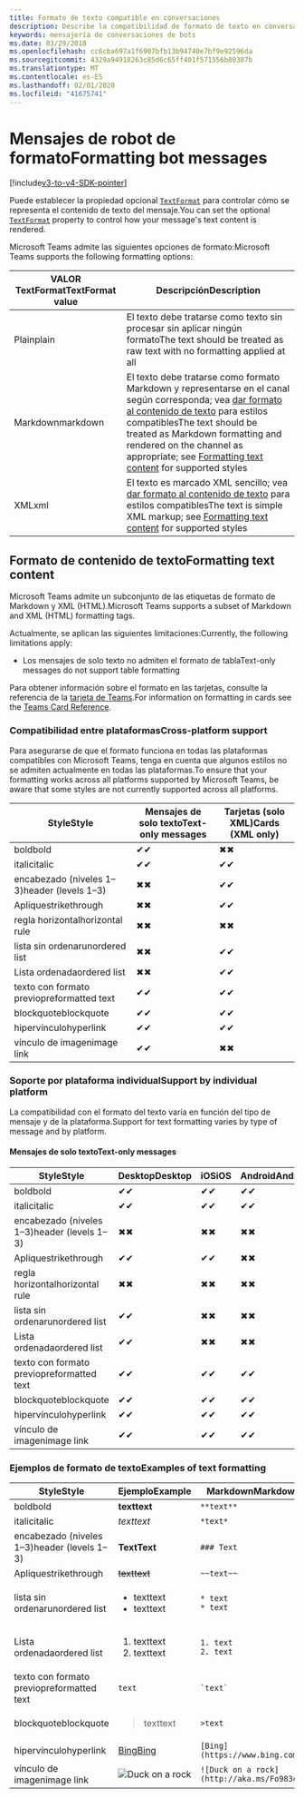 ```yaml
---
title: Formato de texto compatible en conversaciones
description: Describe la compatibilidad de formato de texto en conversaciones de bot
keywords: mensajería de conversaciones de bots
ms.date: 03/29/2018
ms.openlocfilehash: cc6cba697a1f6907bfb13b94740e7bf9e92596da
ms.sourcegitcommit: 4329a94918263c85d6c65ff401f571556b80307b
ms.translationtype: MT
ms.contentlocale: es-ES
ms.lasthandoff: 02/01/2020
ms.locfileid: "41675741"
---
```

# <a name="formatting-bot-messages"></a><span data-ttu-id="d1ca1-104">Mensajes de robot de formato</span><span class="sxs-lookup"><span data-stu-id="d1ca1-104">Formatting bot messages</span></span>

[!include[v3-to-v4-SDK-pointer](~/includes/v3-to-v4-pointer-bots.md)]

<span data-ttu-id="d1ca1-105">Puede establecer la propiedad opcional [`TextFormat`](https://docs.microsoft.com/bot-framework/dotnet/bot-builder-dotnet-create-messages#customizing-a-message) para controlar cómo se representa el contenido de texto del mensaje.</span><span class="sxs-lookup"><span data-stu-id="d1ca1-105">You can set the optional [`TextFormat`](https://docs.microsoft.com/bot-framework/dotnet/bot-builder-dotnet-create-messages#customizing-a-message) property to control how your message's text content is rendered.</span></span>

<span data-ttu-id="d1ca1-106">Microsoft Teams admite las siguientes opciones de formato:</span><span class="sxs-lookup"><span data-stu-id="d1ca1-106">Microsoft Teams supports the following formatting options:</span></span>

| <span data-ttu-id="d1ca1-107">VALOR TextFormat</span><span class="sxs-lookup"><span data-stu-id="d1ca1-107">TextFormat value</span></span> | <span data-ttu-id="d1ca1-108">Descripción</span><span class="sxs-lookup"><span data-stu-id="d1ca1-108">Description</span></span> |
| --- | --- |
| <span data-ttu-id="d1ca1-109">Plain</span><span class="sxs-lookup"><span data-stu-id="d1ca1-109">plain</span></span> | <span data-ttu-id="d1ca1-110">El texto debe tratarse como texto sin procesar sin aplicar ningún formato</span><span class="sxs-lookup"><span data-stu-id="d1ca1-110">The text should be treated as raw text with no formatting applied at all</span></span> |
| <span data-ttu-id="d1ca1-111">Markdown</span><span class="sxs-lookup"><span data-stu-id="d1ca1-111">markdown</span></span> | <span data-ttu-id="d1ca1-112">El texto debe tratarse como formato Markdown y representarse en el canal según corresponda; vea [dar formato al contenido de texto](#formatting-text-content) para estilos compatibles</span><span class="sxs-lookup"><span data-stu-id="d1ca1-112">The text should be treated as Markdown formatting and rendered on the channel as appropriate; see [Formatting text content](#formatting-text-content) for supported styles</span></span> |
| <span data-ttu-id="d1ca1-113">XML</span><span class="sxs-lookup"><span data-stu-id="d1ca1-113">xml</span></span> | <span data-ttu-id="d1ca1-114">El texto es marcado XML sencillo; vea [dar formato al contenido de texto](#formatting-text-content) para estilos compatibles</span><span class="sxs-lookup"><span data-stu-id="d1ca1-114">The text is simple XML markup; see [Formatting text content](#formatting-text-content) for supported styles</span></span> |

## <a name="formatting-text-content"></a><span data-ttu-id="d1ca1-115">Formato de contenido de texto</span><span class="sxs-lookup"><span data-stu-id="d1ca1-115">Formatting text content</span></span>

<span data-ttu-id="d1ca1-116">Microsoft Teams admite un subconjunto de las etiquetas de formato de Markdown y XML (HTML).</span><span class="sxs-lookup"><span data-stu-id="d1ca1-116">Microsoft Teams supports a subset of Markdown and XML (HTML) formatting tags.</span></span>

<span data-ttu-id="d1ca1-117">Actualmente, se aplican las siguientes limitaciones:</span><span class="sxs-lookup"><span data-stu-id="d1ca1-117">Currently, the following limitations apply:</span></span>

* <span data-ttu-id="d1ca1-118">Los mensajes de solo texto no admiten el formato de tabla</span><span class="sxs-lookup"><span data-stu-id="d1ca1-118">Text-only messages do not support table formatting</span></span>

<span data-ttu-id="d1ca1-119">Para obtener información sobre el formato en las tarjetas, consulte la referencia de la [tarjeta de Teams](~/task-modules-and-cards/cards/cards-reference.md).</span><span class="sxs-lookup"><span data-stu-id="d1ca1-119">For information on formatting in cards see the [Teams Card Reference](~/task-modules-and-cards/cards/cards-reference.md).</span></span>

### <a name="cross-platform-support"></a><span data-ttu-id="d1ca1-120">Compatibilidad entre plataformas</span><span class="sxs-lookup"><span data-stu-id="d1ca1-120">Cross-platform support</span></span>

<span data-ttu-id="d1ca1-121">Para asegurarse de que el formato funciona en todas las plataformas compatibles con Microsoft Teams, tenga en cuenta que algunos estilos no se admiten actualmente en todas las plataformas.</span><span class="sxs-lookup"><span data-stu-id="d1ca1-121">To ensure that your formatting works across all platforms supported by Microsoft Teams, be aware that some styles are not currently supported across all platforms.</span></span>

| <span data-ttu-id="d1ca1-122">Style</span><span class="sxs-lookup"><span data-stu-id="d1ca1-122">Style</span></span>                     | <span data-ttu-id="d1ca1-123">Mensajes de solo texto</span><span class="sxs-lookup"><span data-stu-id="d1ca1-123">Text-only messages</span></span> | <span data-ttu-id="d1ca1-124">Tarjetas (solo XML)</span><span class="sxs-lookup"><span data-stu-id="d1ca1-124">Cards (XML only)</span></span> |
|---------------------------|--------------------|------------------|
| <span data-ttu-id="d1ca1-125">bold</span><span class="sxs-lookup"><span data-stu-id="d1ca1-125">bold</span></span>                      | <span data-ttu-id="d1ca1-126">✔</span><span class="sxs-lookup"><span data-stu-id="d1ca1-126">✔</span></span>                  | <span data-ttu-id="d1ca1-127">✖</span><span class="sxs-lookup"><span data-stu-id="d1ca1-127">✖</span></span>                |
| <span data-ttu-id="d1ca1-128">italic</span><span class="sxs-lookup"><span data-stu-id="d1ca1-128">italic</span></span>                    | <span data-ttu-id="d1ca1-129">✔</span><span class="sxs-lookup"><span data-stu-id="d1ca1-129">✔</span></span>                  | <span data-ttu-id="d1ca1-130">✔</span><span class="sxs-lookup"><span data-stu-id="d1ca1-130">✔</span></span>                |
| <span data-ttu-id="d1ca1-131">encabezado (niveles 1&ndash;3)</span><span class="sxs-lookup"><span data-stu-id="d1ca1-131">header (levels 1&ndash;3)</span></span> | <span data-ttu-id="d1ca1-132">✖</span><span class="sxs-lookup"><span data-stu-id="d1ca1-132">✖</span></span>                  | <span data-ttu-id="d1ca1-133">✔</span><span class="sxs-lookup"><span data-stu-id="d1ca1-133">✔</span></span>                |
| <span data-ttu-id="d1ca1-134">Aplique</span><span class="sxs-lookup"><span data-stu-id="d1ca1-134">strikethrough</span></span>             | <span data-ttu-id="d1ca1-135">✖</span><span class="sxs-lookup"><span data-stu-id="d1ca1-135">✖</span></span>                  | <span data-ttu-id="d1ca1-136">✔</span><span class="sxs-lookup"><span data-stu-id="d1ca1-136">✔</span></span>                |
| <span data-ttu-id="d1ca1-137">regla horizontal</span><span class="sxs-lookup"><span data-stu-id="d1ca1-137">horizontal rule</span></span>           | <span data-ttu-id="d1ca1-138">✖</span><span class="sxs-lookup"><span data-stu-id="d1ca1-138">✖</span></span>                  | <span data-ttu-id="d1ca1-139">✖</span><span class="sxs-lookup"><span data-stu-id="d1ca1-139">✖</span></span>                |
| <span data-ttu-id="d1ca1-140">lista sin ordenar</span><span class="sxs-lookup"><span data-stu-id="d1ca1-140">unordered list</span></span>            | <span data-ttu-id="d1ca1-141">✖</span><span class="sxs-lookup"><span data-stu-id="d1ca1-141">✖</span></span>                  | <span data-ttu-id="d1ca1-142">✔</span><span class="sxs-lookup"><span data-stu-id="d1ca1-142">✔</span></span>                |
| <span data-ttu-id="d1ca1-143">Lista ordenada</span><span class="sxs-lookup"><span data-stu-id="d1ca1-143">ordered list</span></span>              | <span data-ttu-id="d1ca1-144">✖</span><span class="sxs-lookup"><span data-stu-id="d1ca1-144">✖</span></span>                  | <span data-ttu-id="d1ca1-145">✔</span><span class="sxs-lookup"><span data-stu-id="d1ca1-145">✔</span></span>                |
| <span data-ttu-id="d1ca1-146">texto con formato previo</span><span class="sxs-lookup"><span data-stu-id="d1ca1-146">preformatted text</span></span>         | <span data-ttu-id="d1ca1-147">✔</span><span class="sxs-lookup"><span data-stu-id="d1ca1-147">✔</span></span>                  | <span data-ttu-id="d1ca1-148">✔</span><span class="sxs-lookup"><span data-stu-id="d1ca1-148">✔</span></span>                |
| <span data-ttu-id="d1ca1-149">blockquote</span><span class="sxs-lookup"><span data-stu-id="d1ca1-149">blockquote</span></span>                | <span data-ttu-id="d1ca1-150">✔</span><span class="sxs-lookup"><span data-stu-id="d1ca1-150">✔</span></span>                  | <span data-ttu-id="d1ca1-151">✔</span><span class="sxs-lookup"><span data-stu-id="d1ca1-151">✔</span></span>                |
| <span data-ttu-id="d1ca1-152">hipervínculo</span><span class="sxs-lookup"><span data-stu-id="d1ca1-152">hyperlink</span></span>                 | <span data-ttu-id="d1ca1-153">✔</span><span class="sxs-lookup"><span data-stu-id="d1ca1-153">✔</span></span>                  | <span data-ttu-id="d1ca1-154">✔</span><span class="sxs-lookup"><span data-stu-id="d1ca1-154">✔</span></span>                |
| <span data-ttu-id="d1ca1-155">vínculo de imagen</span><span class="sxs-lookup"><span data-stu-id="d1ca1-155">image link</span></span>                | <span data-ttu-id="d1ca1-156">✔</span><span class="sxs-lookup"><span data-stu-id="d1ca1-156">✔</span></span>                  | <span data-ttu-id="d1ca1-157">✖</span><span class="sxs-lookup"><span data-stu-id="d1ca1-157">✖</span></span>                |

### <a name="support-by-individual-platform"></a><span data-ttu-id="d1ca1-158">Soporte por plataforma individual</span><span class="sxs-lookup"><span data-stu-id="d1ca1-158">Support by individual platform</span></span>

<span data-ttu-id="d1ca1-159">La compatibilidad con el formato del texto varía en función del tipo de mensaje y de la plataforma.</span><span class="sxs-lookup"><span data-stu-id="d1ca1-159">Support for text formatting varies by type of message and by platform.</span></span>

#### <a name="text-only-messages"></a><span data-ttu-id="d1ca1-160">Mensajes de solo texto</span><span class="sxs-lookup"><span data-stu-id="d1ca1-160">Text-only messages</span></span>

| <span data-ttu-id="d1ca1-161">Style</span><span class="sxs-lookup"><span data-stu-id="d1ca1-161">Style</span></span>                     | <span data-ttu-id="d1ca1-162">Desktop</span><span class="sxs-lookup"><span data-stu-id="d1ca1-162">Desktop</span></span> | <span data-ttu-id="d1ca1-163">iOS</span><span class="sxs-lookup"><span data-stu-id="d1ca1-163">iOS</span></span> | <span data-ttu-id="d1ca1-164">Android</span><span class="sxs-lookup"><span data-stu-id="d1ca1-164">Android</span></span> |
|---------------------------|---------|-----|---------|
| <span data-ttu-id="d1ca1-165">bold</span><span class="sxs-lookup"><span data-stu-id="d1ca1-165">bold</span></span>                      | <span data-ttu-id="d1ca1-166">✔</span><span class="sxs-lookup"><span data-stu-id="d1ca1-166">✔</span></span>       | <span data-ttu-id="d1ca1-167">✔</span><span class="sxs-lookup"><span data-stu-id="d1ca1-167">✔</span></span>   | <span data-ttu-id="d1ca1-168">✔</span><span class="sxs-lookup"><span data-stu-id="d1ca1-168">✔</span></span>       |
| <span data-ttu-id="d1ca1-169">italic</span><span class="sxs-lookup"><span data-stu-id="d1ca1-169">italic</span></span>                    | <span data-ttu-id="d1ca1-170">✔</span><span class="sxs-lookup"><span data-stu-id="d1ca1-170">✔</span></span>       | <span data-ttu-id="d1ca1-171">✔</span><span class="sxs-lookup"><span data-stu-id="d1ca1-171">✔</span></span>   | <span data-ttu-id="d1ca1-172">✔</span><span class="sxs-lookup"><span data-stu-id="d1ca1-172">✔</span></span>       |
| <span data-ttu-id="d1ca1-173">encabezado (niveles 1&ndash;3)</span><span class="sxs-lookup"><span data-stu-id="d1ca1-173">header (levels 1&ndash;3)</span></span> | <span data-ttu-id="d1ca1-174">✖</span><span class="sxs-lookup"><span data-stu-id="d1ca1-174">✖</span></span>       | <span data-ttu-id="d1ca1-175">✖</span><span class="sxs-lookup"><span data-stu-id="d1ca1-175">✖</span></span>   | <span data-ttu-id="d1ca1-176">✖</span><span class="sxs-lookup"><span data-stu-id="d1ca1-176">✖</span></span>       |
| <span data-ttu-id="d1ca1-177">Aplique</span><span class="sxs-lookup"><span data-stu-id="d1ca1-177">strikethrough</span></span>             | <span data-ttu-id="d1ca1-178">✔</span><span class="sxs-lookup"><span data-stu-id="d1ca1-178">✔</span></span>       | <span data-ttu-id="d1ca1-179">✔</span><span class="sxs-lookup"><span data-stu-id="d1ca1-179">✔</span></span>   | <span data-ttu-id="d1ca1-180">✖</span><span class="sxs-lookup"><span data-stu-id="d1ca1-180">✖</span></span>       |
| <span data-ttu-id="d1ca1-181">regla horizontal</span><span class="sxs-lookup"><span data-stu-id="d1ca1-181">horizontal rule</span></span>           | <span data-ttu-id="d1ca1-182">✖</span><span class="sxs-lookup"><span data-stu-id="d1ca1-182">✖</span></span>       | <span data-ttu-id="d1ca1-183">✖</span><span class="sxs-lookup"><span data-stu-id="d1ca1-183">✖</span></span>   | <span data-ttu-id="d1ca1-184">✖</span><span class="sxs-lookup"><span data-stu-id="d1ca1-184">✖</span></span>       |
| <span data-ttu-id="d1ca1-185">lista sin ordenar</span><span class="sxs-lookup"><span data-stu-id="d1ca1-185">unordered list</span></span>            | <span data-ttu-id="d1ca1-186">✔</span><span class="sxs-lookup"><span data-stu-id="d1ca1-186">✔</span></span>       | <span data-ttu-id="d1ca1-187">✖</span><span class="sxs-lookup"><span data-stu-id="d1ca1-187">✖</span></span>   | <span data-ttu-id="d1ca1-188">✖</span><span class="sxs-lookup"><span data-stu-id="d1ca1-188">✖</span></span>       |
| <span data-ttu-id="d1ca1-189">Lista ordenada</span><span class="sxs-lookup"><span data-stu-id="d1ca1-189">ordered list</span></span>              | <span data-ttu-id="d1ca1-190">✔</span><span class="sxs-lookup"><span data-stu-id="d1ca1-190">✔</span></span>       | <span data-ttu-id="d1ca1-191">✖</span><span class="sxs-lookup"><span data-stu-id="d1ca1-191">✖</span></span>   | <span data-ttu-id="d1ca1-192">✖</span><span class="sxs-lookup"><span data-stu-id="d1ca1-192">✖</span></span>       |
| <span data-ttu-id="d1ca1-193">texto con formato previo</span><span class="sxs-lookup"><span data-stu-id="d1ca1-193">preformatted text</span></span>         | <span data-ttu-id="d1ca1-194">✔</span><span class="sxs-lookup"><span data-stu-id="d1ca1-194">✔</span></span>       | <span data-ttu-id="d1ca1-195">✔</span><span class="sxs-lookup"><span data-stu-id="d1ca1-195">✔</span></span>   | <span data-ttu-id="d1ca1-196">✔</span><span class="sxs-lookup"><span data-stu-id="d1ca1-196">✔</span></span>       |
| <span data-ttu-id="d1ca1-197">blockquote</span><span class="sxs-lookup"><span data-stu-id="d1ca1-197">blockquote</span></span>                | <span data-ttu-id="d1ca1-198">✔</span><span class="sxs-lookup"><span data-stu-id="d1ca1-198">✔</span></span>       | <span data-ttu-id="d1ca1-199">✔</span><span class="sxs-lookup"><span data-stu-id="d1ca1-199">✔</span></span>   | <span data-ttu-id="d1ca1-200">✔</span><span class="sxs-lookup"><span data-stu-id="d1ca1-200">✔</span></span>       |
| <span data-ttu-id="d1ca1-201">hipervínculo</span><span class="sxs-lookup"><span data-stu-id="d1ca1-201">hyperlink</span></span>                 | <span data-ttu-id="d1ca1-202">✔</span><span class="sxs-lookup"><span data-stu-id="d1ca1-202">✔</span></span>       | <span data-ttu-id="d1ca1-203">✔</span><span class="sxs-lookup"><span data-stu-id="d1ca1-203">✔</span></span>   | <span data-ttu-id="d1ca1-204">✔</span><span class="sxs-lookup"><span data-stu-id="d1ca1-204">✔</span></span>       |
| <span data-ttu-id="d1ca1-205">vínculo de imagen</span><span class="sxs-lookup"><span data-stu-id="d1ca1-205">image link</span></span>                | <span data-ttu-id="d1ca1-206">✔</span><span class="sxs-lookup"><span data-stu-id="d1ca1-206">✔</span></span>       | <span data-ttu-id="d1ca1-207">✔</span><span class="sxs-lookup"><span data-stu-id="d1ca1-207">✔</span></span>   | <span data-ttu-id="d1ca1-208">✔</span><span class="sxs-lookup"><span data-stu-id="d1ca1-208">✔</span></span>       |

### <a name="examples-of-text-formatting"></a><span data-ttu-id="d1ca1-209">Ejemplos de formato de texto</span><span class="sxs-lookup"><span data-stu-id="d1ca1-209">Examples of text formatting</span></span>

| <span data-ttu-id="d1ca1-210">Style</span><span class="sxs-lookup"><span data-stu-id="d1ca1-210">Style</span></span> | <span data-ttu-id="d1ca1-211">Ejemplo</span><span class="sxs-lookup"><span data-stu-id="d1ca1-211">Example</span></span> | <span data-ttu-id="d1ca1-212">Markdown</span><span class="sxs-lookup"><span data-stu-id="d1ca1-212">Markdown</span></span> | <span data-ttu-id="d1ca1-213">XML (HTML)</span><span class="sxs-lookup"><span data-stu-id="d1ca1-213">XML (HTML)</span></span> |
| --- | --- | --- | --- |
| <span data-ttu-id="d1ca1-214">bold</span><span class="sxs-lookup"><span data-stu-id="d1ca1-214">bold</span></span> | <span data-ttu-id="d1ca1-215">**text**</span><span class="sxs-lookup"><span data-stu-id="d1ca1-215">**text**</span></span> | `**text**` | `<strong>text</strong>` |
| <span data-ttu-id="d1ca1-216">italic</span><span class="sxs-lookup"><span data-stu-id="d1ca1-216">italic</span></span> | <span data-ttu-id="d1ca1-217">*text*</span><span class="sxs-lookup"><span data-stu-id="d1ca1-217">*text*</span></span> | `*text*` | `<em>text</em>` |
| <span data-ttu-id="d1ca1-218">encabezado (niveles 1&ndash;3)</span><span class="sxs-lookup"><span data-stu-id="d1ca1-218">header (levels 1&ndash;3)</span></span> | <span data-ttu-id="d1ca1-219">**Text**</span><span class="sxs-lookup"><span data-stu-id="d1ca1-219">**Text**</span></span> | `### Text` | `<h3>Text</h3>` |
| <span data-ttu-id="d1ca1-220">Aplique</span><span class="sxs-lookup"><span data-stu-id="d1ca1-220">strikethrough</span></span> | <span data-ttu-id="d1ca1-221">~~text~~</span><span class="sxs-lookup"><span data-stu-id="d1ca1-221">~~text~~</span></span> | `~~text~~` | `<strike>text</strike>` |
| <span data-ttu-id="d1ca1-222">lista sin ordenar</span><span class="sxs-lookup"><span data-stu-id="d1ca1-222">unordered list</span></span> | <ul><li><span data-ttu-id="d1ca1-223">text</span><span class="sxs-lookup"><span data-stu-id="d1ca1-223">text</span></span></li><li><span data-ttu-id="d1ca1-224">text</span><span class="sxs-lookup"><span data-stu-id="d1ca1-224">text</span></span></li></ul> | `* text`<br>`* text` | `<ul><li>text</li><li>text</li></ul>` |
| <span data-ttu-id="d1ca1-225">Lista ordenada</span><span class="sxs-lookup"><span data-stu-id="d1ca1-225">ordered list</span></span> | <ol><li><span data-ttu-id="d1ca1-226">text</span><span class="sxs-lookup"><span data-stu-id="d1ca1-226">text</span></span></li><li><span data-ttu-id="d1ca1-227">text</span><span class="sxs-lookup"><span data-stu-id="d1ca1-227">text</span></span></li></ol> | `1. text`<br>`2. text` | `<ol><li>text</li><li>text</li></ol>` |
| <span data-ttu-id="d1ca1-228">texto con formato previo</span><span class="sxs-lookup"><span data-stu-id="d1ca1-228">preformatted text</span></span> | `text` | `` `text` `` | `<pre>text</pre>` |
| <span data-ttu-id="d1ca1-229">blockquote</span><span class="sxs-lookup"><span data-stu-id="d1ca1-229">blockquote</span></span> | <blockquote><span data-ttu-id="d1ca1-230">text</span><span class="sxs-lookup"><span data-stu-id="d1ca1-230">text</span></span></blockquote> | `>text` | `<blockquote>text</blockquote>` |
| <span data-ttu-id="d1ca1-231">hipervínculo</span><span class="sxs-lookup"><span data-stu-id="d1ca1-231">hyperlink</span></span> | [<span data-ttu-id="d1ca1-232">Bing</span><span class="sxs-lookup"><span data-stu-id="d1ca1-232">Bing</span></span>](https://www.bing.com/) | `[Bing](https://www.bing.com/)` | `<a href="https://www.bing.com/">Bing</a>` |
| <span data-ttu-id="d1ca1-233">vínculo de imagen</span><span class="sxs-lookup"><span data-stu-id="d1ca1-233">image link</span></span> | <img src="http://aka.ms/Fo983c" alt="Duck on a rock"></img> | `![Duck on a rock](http://aka.ms/Fo983c)` | `<img src="http://aka.ms/Fo983c" alt="Duck on a rock"></img>` |
